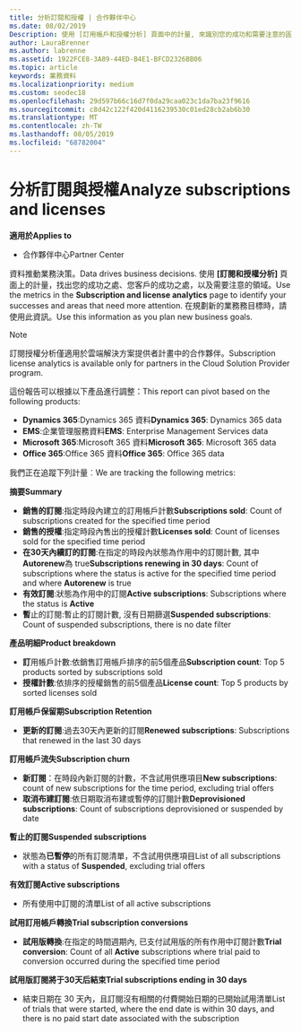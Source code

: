 ```yaml
---
title: 分析訂閱和授權 | 合作夥伴中心
ms.date: 08/02/2019
Description: 使用 [訂用帳戶和授權分析] 頁面中的計量, 來識別您的成功和需要注意的區域。
author: LauraBrenner
ms.author: labrenne
ms.assetid: 1922FCE8-3A89-44ED-B4E1-BFCD2326BB06
ms.topic: article
keywords: 業務資料
ms.localizationpriority: medium
ms.custom: seodec18
ms.openlocfilehash: 29d597b66c16d7f0da29caa023c1da7ba23f9616
ms.sourcegitcommit: c8d42c122f420d4116239530c01ed28cb2ab6b30
ms.translationtype: MT
ms.contentlocale: zh-TW
ms.lasthandoff: 08/05/2019
ms.locfileid: "68782004"
---
```

# <a name="analyze-subscriptions-and-licenses"></a><span data-ttu-id="51207-104">分析訂閱與授權</span><span class="sxs-lookup"><span data-stu-id="51207-104">Analyze subscriptions and licenses</span></span> 

<span data-ttu-id="51207-105">**適用於**</span><span class="sxs-lookup"><span data-stu-id="51207-105">**Applies to**</span></span>

- <span data-ttu-id="51207-106">合作夥伴中心</span><span class="sxs-lookup"><span data-stu-id="51207-106">Partner Center</span></span>

<span data-ttu-id="51207-107">資料推動業務決策。</span><span class="sxs-lookup"><span data-stu-id="51207-107">Data drives business decisions.</span></span> <span data-ttu-id="51207-108">使用 **\[訂閱和授權分析\]** 頁面上的計量，找出您的成功之處、您客戶的成功之處，以及需要注意的領域。</span><span class="sxs-lookup"><span data-stu-id="51207-108">Use the metrics in the **Subscription and license analytics** page to identify your successes and areas that need more attention.</span></span> <span data-ttu-id="51207-109">在規劃新的業務務目標時，請使用此資訊。</span><span class="sxs-lookup"><span data-stu-id="51207-109">Use this information as you plan new business goals.</span></span>

> [!NOTE]
> <span data-ttu-id="51207-110">訂閱授權分析僅適用於雲端解決方案提供者計畫中的合作夥伴。</span><span class="sxs-lookup"><span data-stu-id="51207-110">Subscription license analytics is available only for partners in the Cloud Solution Provider program.</span></span>


<span data-ttu-id="51207-111">這份報告可以根據以下產品進行調整：</span><span class="sxs-lookup"><span data-stu-id="51207-111">This report can pivot based on the following products:</span></span>

 - <span data-ttu-id="51207-112">**Dynamics 365**:Dynamics 365 資料</span><span class="sxs-lookup"><span data-stu-id="51207-112">**Dynamics 365**: Dynamics 365 data</span></span>  
 - <span data-ttu-id="51207-113">**EMS**:企業管理服務資料</span><span class="sxs-lookup"><span data-stu-id="51207-113">**EMS**: Enterprise Management Services data</span></span>  
 - <span data-ttu-id="51207-114">**Microsoft 365**:Microsoft 365 資料</span><span class="sxs-lookup"><span data-stu-id="51207-114">**Microsoft 365**: Microsoft 365 data</span></span>  
 - <span data-ttu-id="51207-115">**Office 365**:Office 365 資料</span><span class="sxs-lookup"><span data-stu-id="51207-115">**Office 365**: Office 365 data</span></span>  


<span data-ttu-id="51207-116">我們正在追蹤下列計量︰</span><span class="sxs-lookup"><span data-stu-id="51207-116">We are tracking the following metrics:</span></span>

<span data-ttu-id="51207-117">**摘要**</span><span class="sxs-lookup"><span data-stu-id="51207-117">**Summary**</span></span>  
 - <span data-ttu-id="51207-118">**銷售的訂閱**:指定時段內建立的訂用帳戶計數</span><span class="sxs-lookup"><span data-stu-id="51207-118">**Subscriptions sold**: Count of subscriptions created for the specified time period</span></span>  
 - <span data-ttu-id="51207-119">**銷售的授權**:指定時段內售出的授權計數</span><span class="sxs-lookup"><span data-stu-id="51207-119">**Licenses sold**: Count of licenses sold for the specified time period</span></span>   
 - <span data-ttu-id="51207-120">**在30天內續訂的訂閱**:在指定的時段內狀態為作用中的訂閱計數, 其中**Autorenew**為 true</span><span class="sxs-lookup"><span data-stu-id="51207-120">**Subscriptions renewing in 30 days**: Count of subscriptions where the status is active for the specified time period and where **Autorenew** is true</span></span>
 - <span data-ttu-id="51207-121">**有效訂閱**:狀態為作用中的訂閱</span><span class="sxs-lookup"><span data-stu-id="51207-121">**Active subscriptions**: Subscriptions where the status is **Active**</span></span>  
 - <span data-ttu-id="51207-122">**暫**止的訂閱:暫止的訂閱計數, 沒有日期篩選</span><span class="sxs-lookup"><span data-stu-id="51207-122">**Suspended subscriptions**: Count of suspended subscriptions, there is no date filter</span></span>  

<span data-ttu-id="51207-123">**產品明細**</span><span class="sxs-lookup"><span data-stu-id="51207-123">**Product breakdown**</span></span>  
 - <span data-ttu-id="51207-124">**訂**用帳戶計數:依銷售訂用帳戶排序的前5個產品</span><span class="sxs-lookup"><span data-stu-id="51207-124">**Subscription count**: Top 5 products sorted by subscriptions sold</span></span>  
 - <span data-ttu-id="51207-125">**授權計數**:依排序的授權銷售的前5個產品</span><span class="sxs-lookup"><span data-stu-id="51207-125">**License count**: Top 5 products by sorted licenses sold</span></span>

<span data-ttu-id="51207-126">**訂用帳戶保留期**</span><span class="sxs-lookup"><span data-stu-id="51207-126">**Subscription Retention**</span></span>
 - <span data-ttu-id="51207-127">**更新的訂閱**:過去30天內更新的訂閱</span><span class="sxs-lookup"><span data-stu-id="51207-127">**Renewed subscriptions**: Subscriptions that renewed in the last 30 days</span></span>  

<span data-ttu-id="51207-128">**訂用帳戶流失**</span><span class="sxs-lookup"><span data-stu-id="51207-128">**Subscription churn**</span></span>  
 - <span data-ttu-id="51207-129">**新訂閱**：在時段內新訂閱的計數，不含試用供應項目</span><span class="sxs-lookup"><span data-stu-id="51207-129">**New subscriptions**: count of new subscriptions for the time period, excluding trial offers</span></span>  
 - <span data-ttu-id="51207-130">**取消布建訂閱**:依日期取消布建或暫停的訂閱計數</span><span class="sxs-lookup"><span data-stu-id="51207-130">**Deprovisioned subscriptions**: Count of subscriptions deprovisioned or suspended by date</span></span>  

<span data-ttu-id="51207-131">**暫止的訂閱**</span><span class="sxs-lookup"><span data-stu-id="51207-131">**Suspended subscriptions**</span></span>  
 - <span data-ttu-id="51207-132">狀態為**已暫停**的所有訂閱清單，不含試用供應項目</span><span class="sxs-lookup"><span data-stu-id="51207-132">List of all subscriptions with a status of **Suspended**, excluding trial offers</span></span>  
  
<span data-ttu-id="51207-133">**有效訂閱**</span><span class="sxs-lookup"><span data-stu-id="51207-133">**Active subscriptions**</span></span>
 - <span data-ttu-id="51207-134">所有使用中訂閱的清單</span><span class="sxs-lookup"><span data-stu-id="51207-134">List of all active subscriptions</span></span>  

<span data-ttu-id="51207-135">**試用訂用帳戶轉換**</span><span class="sxs-lookup"><span data-stu-id="51207-135">**Trial subscription conversions**</span></span>  
 - <span data-ttu-id="51207-136">**試用版轉換**:在指定的時間週期內, 已支付試用版的所有作用中訂閱計數</span><span class="sxs-lookup"><span data-stu-id="51207-136">**Trial conversion**: Count of all **Active** subscriptions where trial paid to conversion occurred during the specified time period</span></span>  

<span data-ttu-id="51207-137">**試用版訂閱將于30天后結束**</span><span class="sxs-lookup"><span data-stu-id="51207-137">**Trial subscriptions ending in 30 days**</span></span>  
 - <span data-ttu-id="51207-138">結束日期在 30 天內，且訂閱沒有相關的付費開始日期的已開始試用清單</span><span class="sxs-lookup"><span data-stu-id="51207-138">List of trials that were started, where the end date is within 30 days, and there is no paid start date associated with the subscription</span></span>  

  